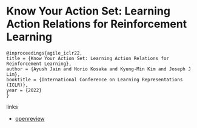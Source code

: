 # Know Your Action Set: Learning Action Relations for Reinforcement Learning

```
@inproceedings{agile_iclr22,
title = {Know Your Action Set: Learning Action Relations for Reinforcement Learning},
author = {Ayush Jain and Norio Kosaka and Kyung-Min Kim and Joseph J Lim},
booktitle = {International Conference on Learning Representations (ICLR)},
year = {2022}
}
```

links
- [openreview](https://openreview.net/forum?id=MljXVdp4A3N)
